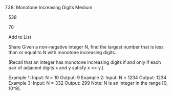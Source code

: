 738. Monotone Increasing Digits
Medium

538

70

Add to List

Share
Given a non-negative integer N, find the largest number that is less than or equal to N with monotone increasing digits.

(Recall that an integer has monotone increasing digits if and only if each pair of adjacent digits x and y satisfy x <= y.)

Example 1:
Input: N = 10
Output: 9
Example 2:
Input: N = 1234
Output: 1234
Example 3:
Input: N = 332
Output: 299
Note: N is an integer in the range [0, 10^9].
